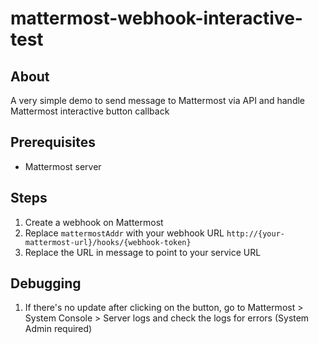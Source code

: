 # mattermost-webhook-interactive-test

## About
A very simple demo to send message to Mattermost via API and handle Mattermost interactive button callback

## Prerequisites
- Mattermost server

## Steps
1. Create a webhook on Mattermost
2. Replace `mattermostAddr` with your webhook URL `http://{your-mattermost-url}/hooks/{webhook-token}`
3. Replace the URL in message to point to your service URL

## Debugging
1. If there's no update after clicking on the button, go to Mattermost > System Console > Server logs and check the logs for errors (System Admin required)
